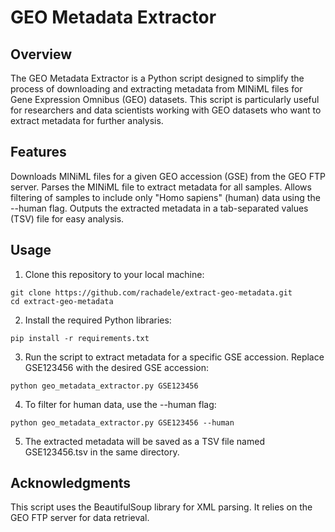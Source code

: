 # GEO Metadata Extractor

## Overview
The GEO Metadata Extractor is a Python script designed to simplify the process of downloading and extracting metadata from MINiML files for Gene Expression Omnibus (GEO) datasets. This script is particularly useful for researchers and data scientists working with GEO datasets who want to extract metadata for further analysis.

## Features
Downloads MINiML files for a given GEO accession (GSE) from the GEO FTP server.
Parses the MINiML file to extract metadata for all samples.
Allows filtering of samples to include only "Homo sapiens" (human) data using the --human flag.
Outputs the extracted metadata in a tab-separated values (TSV) file for easy analysis.

## Usage
1. Clone this repository to your local machine:
```
git clone https://github.com/rachadele/extract-geo-metadata.git
cd extract-geo-metadata
```
2. Install the required Python libraries:
```
pip install -r requirements.txt
```
3. Run the script to extract metadata for a specific GSE accession. Replace GSE123456 with the desired GSE accession:
```
python geo_metadata_extractor.py GSE123456
```
4. To filter for human data, use the --human flag:
```
python geo_metadata_extractor.py GSE123456 --human
```
5. The extracted metadata will be saved as a TSV file named GSE123456.tsv in the same directory.

## Acknowledgments
This script uses the BeautifulSoup library for XML parsing.
It relies on the GEO FTP server for data retrieval.
